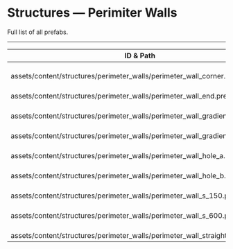 # Structures — Perimiter Walls
Full list of all <Badge type="warning" text="9"/> prefabs.

---
| ID & Path |
| --- |
| <Badge type="tip" text="3124146800"/> <br> assets/content/structures/perimeter_walls/perimeter_wall_corner.prefab |
| <Badge type="tip" text="1354280496"/> <br> assets/content/structures/perimeter_walls/perimeter_wall_end.prefab |
| <Badge type="tip" text="3935197280"/> <br> assets/content/structures/perimeter_walls/perimeter_wall_gradient_150.prefab |
| <Badge type="tip" text="3039808035"/> <br> assets/content/structures/perimeter_walls/perimeter_wall_gradient_300.prefab |
| <Badge type="tip" text="364431357"/> <br> assets/content/structures/perimeter_walls/perimeter_wall_hole_a.prefab |
| <Badge type="tip" text="77955203"/> <br> assets/content/structures/perimeter_walls/perimeter_wall_hole_b.prefab |
| <Badge type="tip" text="3713697082"/> <br> assets/content/structures/perimeter_walls/perimeter_wall_s_150.prefab |
| <Badge type="tip" text="406274030"/> <br> assets/content/structures/perimeter_walls/perimeter_wall_s_600.prefab |
| <Badge type="tip" text="229358326"/> <br> assets/content/structures/perimeter_walls/perimeter_wall_straight.prefab |
